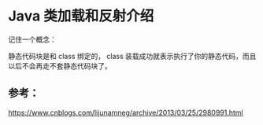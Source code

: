 # Java 类加载和反射介绍

记住一个概念：

静态代码块是和 class 绑定的， class 装载成功就表示执行了你的静态代码，而且以后不会再走不套静态代码块了。





## 参考：

https://www.cnblogs.com/lijunamneg/archive/2013/03/25/2980991.html